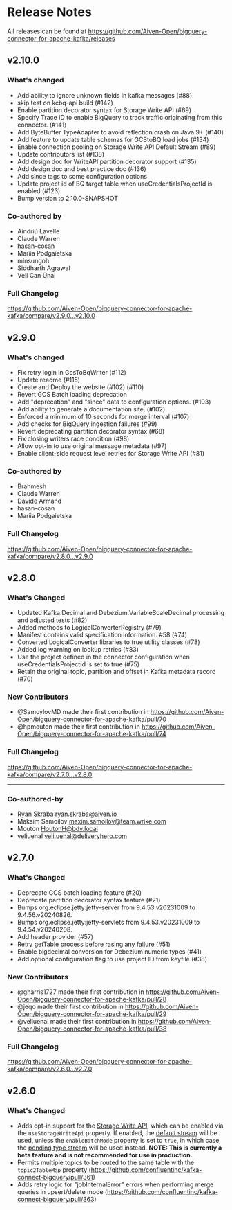 
# Release Notes

All releases can be found at https://github.com/Aiven-Open/bigquery-connector-for-apache-kafka/releases

## v2.10.0
### What's changed
 - Add ability to ignore unknown fields in kafka messages (#88)
 - skip test on kcbq-api build (#142)
 - Enable partition decorator syntax for Storage Write API (#69)
 - Specify Trace ID to enable BigQuery to track traffic originating from this connector. (#141)
 - Add ByteBuffer TypeAdapter to avoid reflection crash on Java 9+ (#140)
 - Add feature to update table schemas for GCStoBQ load jobs (#134)
 - Enable connection pooling on Storage Write API Default Stream (#89)
 - Update contributors list (#138)
 - Add design doc for WriteAPI partition decorator support (#135)
 - Add design doc and best practice doc (#136)
 - Add since tags to some configuration options
 - Update project id of BQ target table when useCredentialsProjectId is enabled (#123)
 - Bump version to 2.10.0-SNAPSHOT

### Co-authored by
 - Aindriú Lavelle
 - Claude Warren
 - hasan-cosan
 - Mariia Podgaietska
 - minsungoh
 - Siddharth Agrawal
 - Veli Can Ünal

### Full Changelog
https://github.com/Aiven-Open/bigquery-connector-for-apache-kafka/compare/v2.9.0...v2.10.0

## v2.9.0
### What's changed
- Fix retry login in GcsToBqWriter (#112)
- Update readme (#115)
- Create and Deploy the website (#102) (#110)
- Revert GCS Batch loading deprecation
- Add "deprecation" and "since" data to configuration options. (#103)
- Add ability to generate a documentation site. (#102)
- Enforced a minimum of 10 seconds for merge interval (#107)
- Add checks for BigQuery ingestion failures (#99)
- Revert deprecating partition decorator syntax (#68)
- Fix closing writers race condition (#98)
- Allow opt-in to use original message metadata (#97)
- Enable client-side request level retries for Storage Write API (#81)

### Co-authored by
- Brahmesh
- Claude Warren
- Davide Armand
- hasan-cosan
- Mariia Podgaietska

### Full Changelog
https://github.com/Aiven-Open/bigquery-connector-for-apache-kafka/compare/v2.8.0...v2.9.0

## v2.8.0
### What's Changed
- Updated Kafka.Decimal and Debezium.VariableScaleDecimal processing and adjusted tests (#82)
- Added methods to LogicalConverterRegistry (#79)
- Manifest contains valid specification information. #58 (#74)
- Converted LogicalConverter libraries to true utility classes (#78)
- Added log warning on lookup retries (#83)
- Use the project defined in the connector configuration when useCredentialsProjectId is set to true (#75)
- Retain the original topic, partition and offset in Kafka metadata record (#70)

### New Contributors
* @SamoylovMD made their first contribution in https://github.com/Aiven-Open/bigquery-connector-for-apache-kafka/pull/70
* @hpmouton made their first contribution in https://github.com/Aiven-Open/bigquery-connector-for-apache-kafka/pull/74

### Full Changelog ##
https://github.com/Aiven-Open/bigquery-connector-for-apache-kafka/compare/v2.7.0...v2.8.0

---------
### Co-authored-by ##
 - Ryan Skraba <ryan.skraba@aiven.io>
 - Maksim Samoilov <maxim.samoilov@team.wrike.com>
 - Mouton <HoutonH@bdv.local>
 - veliuenal <veli.uenal@deliveryhero.com>

## v2.7.0

### What's Changed

* Deprecate GCS batch loading feature (#20)
* Deprecate partition decorator syntax feature (#21)
* Bumps org.eclipse.jetty:jetty-server from 9.4.53.v20231009 to 9.4.56.v20240826.
* Bumps org.eclipse.jetty:jetty-servlets from 9.4.53.v20231009 to 9.4.54.v20240208.
* Add header provider (#57)
* Retry getTable process before rasing any failure (#51)
* Enable bigdecimal conversion for Debezium numeric types (#41)
* Add optional configuration flag to use project ID from keyfile (#38)

### New Contributors
* @gharris1727 made their first contribution in https://github.com/Aiven-Open/bigquery-connector-for-apache-kafka/pull/28
* @jeqo made their first contribution in https://github.com/Aiven-Open/bigquery-connector-for-apache-kafka/pull/29
* @veliuenal made their first contribution in https://github.com/Aiven-Open/bigquery-connector-for-apache-kafka/pull/38

### Full Changelog
https://github.com/Aiven-Open/bigquery-connector-for-apache-kafka/compare/v2.6.0...v2.7.0

## v2.6.0
### What's Changed
- Adds opt-in support for the [Storage Write API](https://cloud.google.com/bigquery/docs/write-api), which can be enabled via the `useStorageWriteApi` property. If enabled, the [default stream](https://cloud.google.com/bigquery/docs/write-api-streaming#at-least-once) will be used, unless the `enableBatchMode` property is set to `true`, in which case, the [pending type stream](https://cloud.google.com/bigquery/docs/write-api-batch#batch_load_data_using_pending_type) will be used instead. **NOTE: This is currently a beta feature and is not recommended for use in production.**
- Permits multiple topics to be routed to the same table with the `topic2TableMap` property (https://github.com/confluentinc/kafka-connect-bigquery/pull/361)
- Adds retry logic for "jobInternalError" errors when performing merge queries in upsert/delete mode (https://github.com/confluentinc/kafka-connect-bigquery/pull/363)
